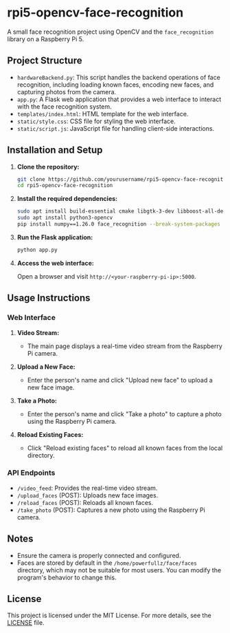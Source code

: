 # rpi5-opencv-face-recognition

A small face recognition project using OpenCV and the `face_recognition` library on a Raspberry Pi 5.

## Project Structure

- `hardwareBackend.py`: This script handles the backend operations of face recognition, including loading known faces, encoding new faces, and capturing photos from the camera.
- `app.py`: A Flask web application that provides a web interface to interact with the face recognition system.
- `templates/index.html`: HTML template for the web interface.
- `static/style.css`: CSS file for styling the web interface.
- `static/script.js`: JavaScript file for handling client-side interactions.

## Installation and Setup

1. **Clone the repository:**
   
   ```bash
   git clone https://github.com/yourusername/rpi5-opencv-face-recognition.git
   cd rpi5-opencv-face-recognition
   ```

2. **Install the required dependencies:**

   ```bash
   sudo apt install build-essential cmake libgtk-3-dev libboost-all-dev
   sudo apt install python3-opencv
   pip install numpy==1.26.0 face_recognition --break-system-packages   # Note: numpy needs to be installed in version 1.x, and the installation requires the --break-system-packages flag
   ```

3. **Run the Flask application:**
   
   ```bash
   python app.py
   ```

4. **Access the web interface:**
   
   Open a browser and visit `http://<your-raspberry-pi-ip>:5000`.

## Usage Instructions

### Web Interface

1. **Video Stream:**
   - The main page displays a real-time video stream from the Raspberry Pi camera.

2. **Upload a New Face:**
   - Enter the person's name and click "Upload new face" to upload a new face image.

3. **Take a Photo:**
   - Enter the person's name and click "Take a photo" to capture a photo using the Raspberry Pi camera.

4. **Reload Existing Faces:**
   - Click "Reload existing faces" to reload all known faces from the local directory.

### API Endpoints

- `/video_feed`: Provides the real-time video stream.
- `/upload_faces` (POST): Uploads new face images.
- `/reload_faces` (POST): Reloads all known faces.
- `/take_photo` (POST): Captures a new photo using the Raspberry Pi camera.

## Notes

- Ensure the camera is properly connected and configured.
- Faces are stored by default in the `/home/powerfullz/face/faces` directory, which may not be suitable for most users. You can modify the program's behavior to change this.

## License

This project is licensed under the MIT License. For more details, see the [LICENSE](LICENSE) file.